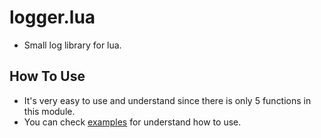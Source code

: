 # logger.lua
- Small log library for lua.

## How To Use
- It's very easy to use and understand since there is only 5 functions in this module.
- You can check [examples](https://github.com/zeykatecool/logger.lua/tree/main/examples) for understand how to use.
